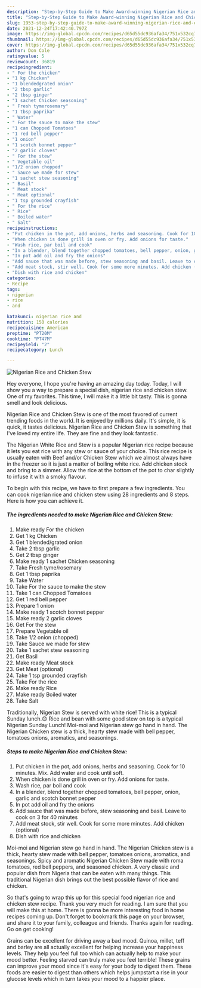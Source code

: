```yaml
---
description: "Step-by-Step Guide to Make Award-winning Nigerian Rice and Chicken Stew"
title: "Step-by-Step Guide to Make Award-winning Nigerian Rice and Chicken Stew"
slug: 1953-step-by-step-guide-to-make-award-winning-nigerian-rice-and-chicken-stew
date: 2021-12-24T17:42:40.797Z
image: https://img-global.cpcdn.com/recipes/d65d55dc936afa34/751x532cq70/nigerian-rice-and-chicken-stew-recipe-main-photo.jpg
thumbnail: https://img-global.cpcdn.com/recipes/d65d55dc936afa34/751x532cq70/nigerian-rice-and-chicken-stew-recipe-main-photo.jpg
cover: https://img-global.cpcdn.com/recipes/d65d55dc936afa34/751x532cq70/nigerian-rice-and-chicken-stew-recipe-main-photo.jpg
author: Don Cole
ratingvalue: 5
reviewcount: 36819
recipeingredient:
- " For the chicken"
- "1 kg Chicken"
- "1 blendedgrated onion"
- "2 tbsp garlic"
- "2 tbsp ginger"
- "1 sachet Chicken seasoning"
- " Fresh tymerosemary"
- "1 tbsp paprika"
- " Water"
- " For the sauce to make the stew"
- "1 can Chopped Tomatoes"
- "1 red bell pepper"
- "1 onion"
- "1 scotch bonnet pepper"
- "2 garlic cloves"
- " For the stew"
- " Vegetable oil"
- "1/2 onion chopped"
- " Sauce we made for stew"
- "1 sachet stew seasoning"
- " Basil"
- " Meat stock"
- " Meat optional"
- "1 tsp grounded crayfish"
- " For the rice"
- " Rice"
- " Boiled water"
- " Salt"
recipeinstructions:
- "Put chicken in the pot, add onions, herbs and seasoning. Cook for 10 minutes. Mix. Add water and cook until soft."
- "When chicken is done grill in oven or fry. Add onions for taste."
- "Wash rice, par boil and cook"
- "In a blender, blend together chopped tomatoes, bell pepper, onion, garlic and scotch bonnet pepper"
- "In pot add oil and fry the onions"
- "Add sauce that was made before, stew seasoning and basil. Leave to cook on 3 for 40 minutes"
- "Add meat stock, stir well. Cook for some more minutes. Add chicken (optional)"
- "Dish with rice and chicken"
categories:
- Recipe
tags:
- nigerian
- rice
- and

katakunci: nigerian rice and 
nutrition: 150 calories
recipecuisine: American
preptime: "PT20M"
cooktime: "PT47M"
recipeyield: "2"
recipecategory: Lunch

---
```



![Nigerian Rice and Chicken Stew](https://img-global.cpcdn.com/recipes/d65d55dc936afa34/751x532cq70/nigerian-rice-and-chicken-stew-recipe-main-photo.jpg)

Hey everyone, I hope you're having an amazing day today. Today, I will show you a way to prepare a special dish, nigerian rice and chicken stew. One of my favorites. This time, I will make it a little bit tasty. This is gonna smell and look delicious.

Nigerian Rice and Chicken Stew is one of the most favored of current trending foods in the world. It is enjoyed by millions daily. It's simple, it is quick, it tastes delicious. Nigerian Rice and Chicken Stew is something that I've loved my entire life. They are fine and they look fantastic.

The Nigerian White Rice and Stew is a popular Nigerian rice recipe because it lets you eat rice with any stew or sauce of your choice. This rice recipe is usually eaten with Beef and/or Chicken Stew which we almost always have in the freezer so it is just a matter of boiling white rice. Add chicken stock and bring to a simmer. Allow the rice at the bottom of the pot to char slightly to infuse it with a smoky flavour.


To begin with this recipe, we have to first prepare a few ingredients. You can cook nigerian rice and chicken stew using 28 ingredients and 8 steps. Here is how you can achieve it.

<!--inarticleads1-->

##### The ingredients needed to make Nigerian Rice and Chicken Stew:

1. Make ready  For the chicken
1. Get 1 kg Chicken
1. Get 1 blended/grated onion
1. Take 2 tbsp garlic
1. Get 2 tbsp ginger
1. Make ready 1 sachet Chicken seasoning
1. Take  Fresh tyme/rosemary
1. Get 1 tbsp paprika
1. Take  Water
1. Take  For the sauce to make the stew
1. Take 1 can Chopped Tomatoes
1. Get 1 red bell pepper
1. Prepare 1 onion
1. Make ready 1 scotch bonnet pepper
1. Make ready 2 garlic cloves
1. Get  For the stew
1. Prepare  Vegetable oil
1. Take 1/2 onion (chopped)
1. Take  Sauce we made for stew
1. Take 1 sachet stew seasoning
1. Get  Basil
1. Make ready  Meat stock
1. Get  Meat (optional)
1. Take 1 tsp grounded crayfish
1. Take  For the rice
1. Make ready  Rice
1. Make ready  Boiled water
1. Take  Salt


Traditionally, Nigerian Stew is served with white rice! This is a typical Sunday lunch.😊 Rice and bean with some good stew on top is a typical Nigerian Sunday Lunch! Moi-moi and Nigerian stew go hand in hand. The Nigerian Chicken stew is a thick, hearty stew made with bell pepper, tomatoes onions, aromatics, and seasonings. 

<!--inarticleads2-->

##### Steps to make Nigerian Rice and Chicken Stew:

1. Put chicken in the pot, add onions, herbs and seasoning. Cook for 10 minutes. Mix. Add water and cook until soft.
1. When chicken is done grill in oven or fry. Add onions for taste.
1. Wash rice, par boil and cook
1. In a blender, blend together chopped tomatoes, bell pepper, onion, garlic and scotch bonnet pepper
1. In pot add oil and fry the onions
1. Add sauce that was made before, stew seasoning and basil. Leave to cook on 3 for 40 minutes
1. Add meat stock, stir well. Cook for some more minutes. Add chicken (optional)
1. Dish with rice and chicken


Moi-moi and Nigerian stew go hand in hand. The Nigerian Chicken stew is a thick, hearty stew made with bell pepper, tomatoes onions, aromatics, and seasonings. Spicy and aromatic Nigerian Chicken Stew made with roma tomatoes, red bell peppers, and seasoned chicken. A very classic and popular dish from Nigeria that can be eaten with many things. This traditional Nigerian dish brings out the best possible flavor of rice and chicken. 

So that's going to wrap this up for this special food nigerian rice and chicken stew recipe. Thank you very much for reading. I am sure that you will make this at home. There is gonna be more interesting food in home recipes coming up. Don't forget to bookmark this page on your browser, and share it to your family, colleague and friends. Thanks again for reading. Go on get cooking!

Grains can be excellent for driving away a bad mood. Quinoa, millet, teff and barley are all actually excellent for helping increase your happiness levels. They help you feel full too which can actually help to make your mood better. Feeling starved can truly make you feel terrible! These grains can improve your mood since it's easy for your body to digest them. These foods are easier to digest than others which helps jumpstart a rise in your glucose levels which in turn takes your mood to a happier place.
